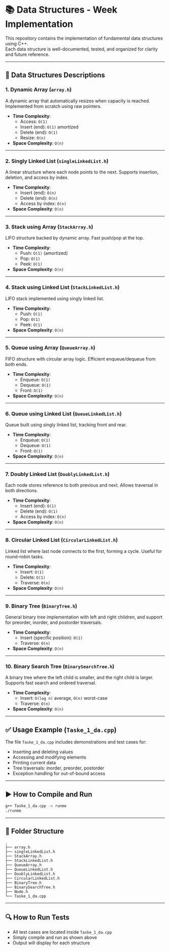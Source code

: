 
# 📚 Data Structures - Week Implementation

This repository contains the implementation of fundamental data structures using C++.  
Each data structure is well-documented, tested, and organized for clarity and future reference.

---

## 🧠 Data Structures Descriptions

### 1. Dynamic Array (`array.h`)
A dynamic array that automatically resizes when capacity is reached. Implemented from scratch using raw pointers.

- **Time Complexity**:
  - Access: `O(1)`
  - Insert (end): `O(1)` amortized
  - Delete (end): `O(1)`
  - Resize: `O(n)`
- **Space Complexity**: `O(n)`

---

### 2. Singly Linked List (`singleLinkedList.h`)
A linear structure where each node points to the next. Supports insertion, deletion, and access by index.

- **Time Complexity**:
  - Insert (end): `O(n)`
  - Delete (end): `O(n)`
  - Access by index: `O(n)`
- **Space Complexity**: `O(n)`

---

### 3. Stack using Array (`StackArray.h`)
LIFO structure backed by dynamic array. Fast push/pop at the top.

- **Time Complexity**:
  - Push: `O(1)` (amortized)
  - Pop: `O(1)`
  - Peek: `O(1)`
- **Space Complexity**: `O(n)`

---

### 4. Stack using Linked List (`StackLinkedList.h`)
LIFO stack implemented using singly linked list.

- **Time Complexity**:
  - Push: `O(1)`
  - Pop: `O(1)`
  - Peek: `O(1)`
- **Space Complexity**: `O(n)`

---

### 5. Queue using Array (`QueueArray.h`)
FIFO structure with circular array logic. Efficient enqueue/dequeue from both ends.

- **Time Complexity**:
  - Enqueue: `O(1)`
  - Dequeue: `O(1)`
  - Front: `O(1)`
- **Space Complexity**: `O(n)`

---

### 6. Queue using Linked List (`QueueLinkedList.h`)
Queue built using singly linked list, tracking front and rear.

- **Time Complexity**:
  - Enqueue: `O(1)`
  - Dequeue: `O(1)`
  - Front: `O(1)`
- **Space Complexity**: `O(n)`

---

### 7. Doubly Linked List (`DoublyLinkedList.h`)
Each node stores reference to both previous and next. Allows traversal in both directions.

- **Time Complexity**:
  - Insert (end): `O(1)`
  - Delete (end): `O(1)`
  - Access by index: `O(n)`
- **Space Complexity**: `O(n)`

---

### 8. Circular Linked List (`CircularLinkedList.h`)
Linked list where last node connects to the first, forming a cycle. Useful for round-robin tasks.

- **Time Complexity**:
  - Insert: `O(1)`
  - Delete: `O(1)`
  - Traverse: `O(n)`
- **Space Complexity**: `O(n)`

---

### 9. Binary Tree (`BinaryTree.h`)
General binary tree implementation with left and right children, and support for preorder, inorder, and postorder traversals.

- **Time Complexity**:
  - Insert (specific position): `O(1)`
  - Traverse: `O(n)`
- **Space Complexity**: `O(n)`

---

### 10. Binary Search Tree (`BinarySearchTree.h`)
A binary tree where the left child is smaller, and the right child is larger. Supports fast search and ordered traversal.

- **Time Complexity**:
  - Insert: `O(log n)` average, `O(n)` worst-case
  - Traverse: `O(n)`
- **Space Complexity**: `O(n)`

---

## ✅ Usage Example (`Taske_1_da.cpp`)

The file `Taske_1_da.cpp` includes demonstrations and test cases for:

- Inserting and deleting values
- Accessing and modifying elements
- Printing current data
- Tree traversals: inorder, preorder, postorder
- Exception handling for out-of-bound access

---

## ▶️ How to Compile and Run

```bash
g++ Taske_1_da.cpp -o runme
./runme
```

---

## 📁 Folder Structure

```
.
├── array.h
├── singleLinkedList.h
├── StackArray.h
├── StackLinkedList.h
├── QueueArray.h
├── QueueLinkedList.h
├── DoublyLinkedList.h
├── CircularLinkedList.h
├── BinaryTree.h
├── BinarySearchTree.h
├── Node.h
└── Taske_1_da.cpp
```

---

## 🔍 How to Run Tests

- All test cases are located inside `Taske_1_da.cpp`
- Simply compile and run as shown above
- Output will display for each structure
